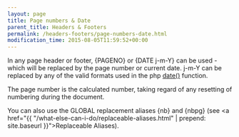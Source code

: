 ```yaml
---
layout: page
title: Page numbers & Date
parent_title: Headers & Footers
permalink: /headers-footers/page-numbers-date.html
modification_time: 2015-08-05T11:59:52+00:00
---
```


In any page header or footer, {PAGENO} or {DATE j-m-Y} can be used - which will be replaced by the page number or current date. j-m-Y can be replaced by any of the valid formats used in the php <a href="http://www.php.net/manual/en/function.date.php" target="_blank">date()</a> function.

The page number is the calculated number, taking regard of any resetting of numbering during the document.

You can also use the GLOBAL replacement aliases {nb} and {nbpg} (see <a href="{{ "/what-else-can-i-do/replaceable-aliases.html" | prepend: site.baseurl }}">Replaceable Aliases</a>).

